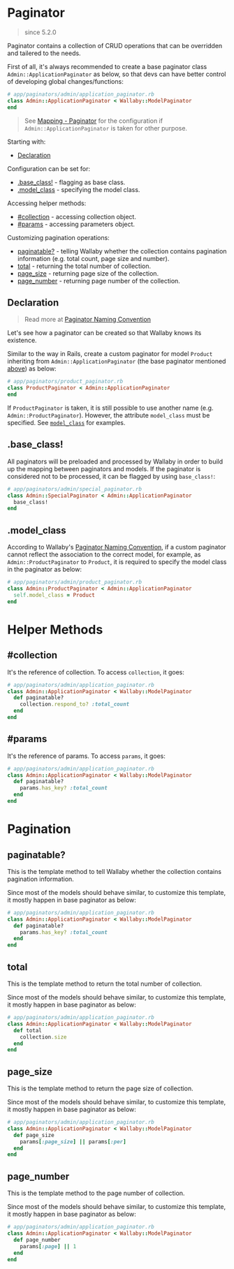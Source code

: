 # Paginator

> since 5.2.0

Paginator contains a collection of CRUD operations that can be overridden and tailered to the needs.

First of all, it's always recommended to create a base paginator class `Admin::ApplicationPaginator` as below, so that devs can have better control of developing global changes/functions:

```ruby
# app/paginators/admin/application_paginator.rb
class Admin::ApplicationPaginator < Wallaby::ModelPaginator
end
```

> See [Mapping - Paginator](configuration.md#paginator) for the configuration if `Admin::ApplicationPaginator` is taken for other purpose.

Starting with:

- [Declaration](#declaration)

Configuration can be set for:

- [.base_class!](#base_class) - flagging as base class.
- [.model_class](#model_class) - specifying the model class.

Accessing helper methods:

- [#collection](#collection) - accessing collection object.
- [#params](#params) - accessing parameters object.

Customizing pagination operations:

- [paginatable?](#paginatable) - telling Wallaby whether the collection contains pagination information (e.g. total count, page size and number).
- [total](#total) - returning the total number of collection.
- [page_size](#page_size) - returning page size of the collection.
- [page_number](#page_number) - returning page number of the collection.

## Declaration

> Read more at [Paginator Naming Convention](convention.md#paginator)

Let's see how a paginator can be created so that Wallaby knows its existence.

Similar to the way in Rails, create a custom paginator for model `Product` inheriting from `Admin::ApplicationPaginator` (the base paginator mentioned [above](#paginator)) as below:

```ruby
# app/paginators/product_paginator.rb
class ProductPaginator < Admin::ApplicationPaginator
end
```

If `ProductPaginator` is taken, it is still possible to use another name (e.g. `Admin::ProductPaginator`). However, the attribute `model_class` must be specified. See [`model_class`](#model_class) for examples.

## .base_class!

All paginators will be preloaded and processed by Wallaby in order to build up the mapping between paginators and models. If the paginator is considered not to be processed, it can be flagged by using `base_class!`:

```ruby
# app/paginators/admin/special_paginator.rb
class Admin::SpecialPaginator < Admin::ApplicationPaginator
  base_class!
end
```

## .model_class

According to Wallaby's [Paginator Naming Convention](convention.md#paginator), if a custom paginator cannot reflect the association to the correct model, for example, as `Admin::ProductPaginator` to `Product`, it is required to specify the model class in the paginator as below:

```ruby
# app/paginators/admin/product_paginator.rb
class Admin::ProductPaginator < Admin::ApplicationPaginator
  self.model_class = Product
end
```

# Helper Methods

## #collection

It's the reference of collection. To access `collection`, it goes:

```ruby
# app/paginators/admin/application_paginator.rb
class Admin::ApplicationPaginator < Wallaby::ModelPaginator
  def paginatable?
    collection.respond_to? :total_count
  end
end
```

## #params

It's the reference of params. To access `params`, it goes:

```ruby
# app/paginators/admin/application_paginator.rb
class Admin::ApplicationPaginator < Wallaby::ModelPaginator
  def paginatable?
    params.has_key? :total_count
  end
end
```

# Pagination

## paginatable?

This is the template method to tell Wallaby whether the collection contains pagination information.

Since most of the models should behave similar, to customize this template, it mostly happen in base paginator as below:

```ruby
# app/paginators/admin/application_paginator.rb
class Admin::ApplicationPaginator < Wallaby::ModelPaginator
  def paginatable?
    params.has_key? :total_count
  end
end
```

## total

This is the template method to return the total number of collection.

Since most of the models should behave similar, to customize this template, it mostly happen in base paginator as below:

```ruby
# app/paginators/admin/application_paginator.rb
class Admin::ApplicationPaginator < Wallaby::ModelPaginator
  def total
    collection.size
  end
end
```

## page_size

This is the template method to return the page size of collection.

Since most of the models should behave similar, to customize this template, it mostly happen in base paginator as below:

```ruby
# app/paginators/admin/application_paginator.rb
class Admin::ApplicationPaginator < Wallaby::ModelPaginator
  def page_size
    params[:page_size] || params[:per]
  end
end
```

## page_number

This is the template method to the page number of collection.

Since most of the models should behave similar, to customize this template, it mostly happen in base paginator as below:

```ruby
# app/paginators/admin/application_paginator.rb
class Admin::ApplicationPaginator < Wallaby::ModelPaginator
  def page_number
    params[:page] || 1
  end
end
```
